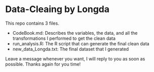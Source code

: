 Data-Cleaing by Longda
===================
This repo contains 3 files.

* CodeBook.md: Describes the variables, the data, and all the transformations I performed to get the clean data
* run_analysis.R: The R script that can generate the final clean data
* new_data_Longda.txt: The final dataset that I generated

Leave a message whenever you want, I will reply  to you as soon as possible.
Thanks again for you time!

